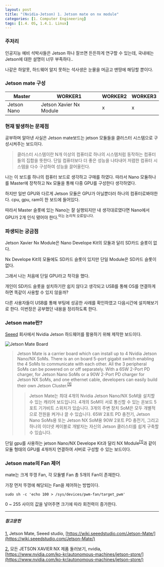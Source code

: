 ```yaml
---
layout: post
title: "(Nvidia-Jetson) 1. Jetson mate on nx module"
categories: [1. Computer Engineering]
tags: [1.4. OS, 1.4.1. Linux]
---
```


### 주저리

인공지능 예비 석박사들은 Jetson 하나 잘쓰면 든든하게 연구할 수 있는데, 국내에는 Jetson에 대한 설명이 너무 부족하다..

나같은 하알못, 하드웨어 알지 못하는 석사생은 눈물을 머금고 맨땅에 해딩할 뿐이다.<br/>

### Jetson mate 구성

|Master|WORKER1|WORKER2|WORKER3|
|------|------|------|------|
|Jetson Nano|Jetson Xavier Nx Module|x|x|

### 현재 발생하는 문제점

공부하며 알아낸 사실은 Jetson mate보드는 jetson 모듈들을 클러스터 시스템으로 구성시켜주는 보드이다.

>클러스터 시스템이란 N개 이상의 컴퓨터로 하나의 시스템처럼 동작하는 컴퓨터들의 집합을 뜻한다. 단일 컴퓨터보다 더 좋은 성능을 나타내어 저렴한 컴퓨터 시스템을 다수 구성하여 성능을 끌어올린다.

나는 이 보드를 하나의 컴퓨터 보드로 생각하고 구매를 하였다. 따라서 Nano 모듈하나를 Master에 장착하고 Nx 모듈을 통해 다중 GPU를 구성한다 생각하였다.

하지만 일반 GPU와 다르게 Jetson 모듈은 GPU가 아닐뿐더러 하나의 컴퓨터로봐야한다. cpu, gpu, ram이 한 보드에 들어있다.

따라서 Master 슬롯에 있는 Nano는 잘 실행되지만 내 생각대로였다면 Nano에서 GPU가 2개 인식 됐어야 한다.<sup>이는 논리적 오류입니다.</sup>

### 파생되는 궁금점

Jetson Xavier Nx Module은 Nano Develope Kit의 모듈과 달리 SD카드 슬롯이 없다.

Nx Develope Kit의 모듈에도 SD카드 슬롯이 있지만 단일 Module은 SD카드 슬롯이 없다.

그래서 나는 처음에 단일 GPU라고 착각을 했다.

개인이 SD카드 슬롯을 설치하기란 쉽지 않다고 생각되고 USB를 통해 OS를 연결하게 하면 똑같이 사용할 수 있지 않을까?

다른 사용자들이 USB를 통해 부팅에 성공한 사례를 확인하였고 다음시간에 설치해보기로 한다. 이번장은 공부했던 내용을 정리하도록 한다.

### Jetson mate란?

[Seeed](https://www.seeedstudio.com/about_seeed) 회사에서 Nvidia Jetson 하드웨어를 활용하기 위해 제작한 보드이다.

![Jetson Mate Board](https://files.seeedstudio.com/wiki/Jetson-Mate/banner-2.png)

> Jetson Mate is a carrier board which can install up to 4 Nvidia Jetson Nano/NX SoMs. There is an on board 5-port gigabit switch enabling the 4 SoMs to communicate with each other. All the 3 peripheral SoMs can be powered on or off separately. With a 65W 2-Port PD charger, for Jetson Nano SoMs or a 90W 2-Port PD charger for Jetson NX SoMs, and one ethernet cable, developers can easily build their own Jetson Cluster.<sup><a href="#footnote_1_1" name="footnote_1_2">[1]</a></sup>
>> Jetson Mate는 최대 4개의 Nvidia Jetson Nano/NX SoM을 설치할 수 있는 캐리어 보드입니다. 4개의 SoM이 서로 통신할 수 있는 온보드 5포트 기가비트 스위치가 있습니다. 3개의 주변 장치 SoM은 모두 개별적으로 전원을 켜거나 끌 수 있습니다. 65W 2포트 PD 충전기, Jetson Nano SoMs용 또는 Jetson NX SoM용 90W 2포트 PD 충전기, 그리고 하나의 이더넷 케이블로 개발자는 자신의 Jetson 클러스터를 쉽게 구축할 수 있습니다.

단일 gpu를 사용하는 jetson Nano/NX Develope Kit과 달리 NX Module<sup><a href="#footnote_2_1" name="footnote_2_2">[1]</a></sup>과 같이 모듈 형태의 GPU를 4개까지 연결하여 서버로 구성할 수 있는 보드이다.

### Jetson mate의 Fan 제어

mate는 크게 뚜껑 Fan, 각 모듈별 Fan 총 5개의 Fan이 존재한다.

가장 먼저 뚜껑에 해당되는 Fan을 제어하는 방법이다.

```ubuntu
sudo sh -c 'echo 100 > /sys/devices/pwm-fan/target_pwm'
```
0 ~ 255 사이의 값을 넣어주면 크기에 따라 회전력이 증가한다.



---
##### 참고문헌

<a href="#footnote_1_2" name="footnote_1_1">1.</a> Jetson Mate, Seeed studio, [https://wiki.seeedstudio.com/Jetson-Mate/](https://wiki.seeedstudio.com/Jetson-Mate/)

<a href="#footnote_2_2" name="footnote_2_1">2.</a> 모든 JETSON XAVIER NX 제품 둘러보기, nvidia,  [https://www.nvidia.com/ko-kr/autonomous-machines/jetson-store/](https://www.nvidia.com/ko-kr/autonomous-machines/jetson-store/)